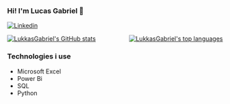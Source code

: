 ### Hi! I'm Lucas Gabriel 👋

[![Linkedin](https://img.shields.io/badge/LinkedIn-0077B5?style=for-the-badge&logo=linkedin&logoColor=white)](https://www.linkedin.com/in/lucas-soares-2428122a7/)

<div style="display: flex; justify-content: space-between;">
  <a href="https://github.com/LukkasGabriel">
    <img align="center" src="https://github-readme-stats.vercel.app/api?username=LukkasGabriel&show_icons=true&theme=dracula" alt="LukkasGabriel's GitHub stats">
  </a>
  <a href="https://github.com/LukkasGabriel">
    <img align="center" src="https://github-readme-stats.vercel.app/api/top-langs/?username=LukkasGabriel&show_icons=true&theme=dracula" alt="LukkasGabriel's top languages">
  </a>
</div>

### Technologies i use

- Microsoft Excel
- Power Bi
- SQL
- Python


